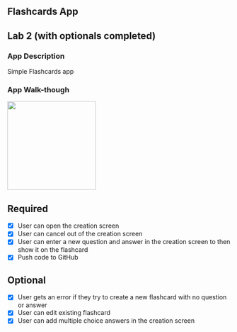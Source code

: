 ## Flashcards App

## Lab 2 (with optionals completed)

### App Description
Simple Flashcards app

### App Walk-though
<img src="https://media.giphy.com/media/khaLdAag2kQASnPKn5/giphy.gif" width=200><br>

## Required
- [x] User can open the creation screen
- [x] User can cancel out of the creation screen
- [x] User can enter a new question and answer in the creation screen to then show it on the flashcard
- [x] Push code to GitHub
## Optional
- [x] User gets an error if they try to create a new flashcard with no question or answer
- [x] User can edit existing flashcard
- [x] User can add multiple choice answers in the creation screen
